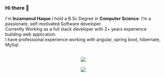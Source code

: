 ### Hi there 👋
I'm **Inzamamul Haque** I hold a B.Sc Degree in **Computer Science**. 
I’m a passionate, self-motivated Software developer.
<br>
Currently Working as a full stack developer with 2+ years experience building web application.
<br>
I have professional experience working with angular, spring boot, hibernate, MySql.
<br>
<br>

<p align='center'>
<img align='center' src="https://github-readme-stats.vercel.app/api?username=inzamamul-haque">
  <br>
  <br>
<img align='center' src = "https://github-readme-stats.vercel.app/api/top-langs/?username=inzamamul-haque&hide_border=true&layout=compact">
<p/>
<br>
